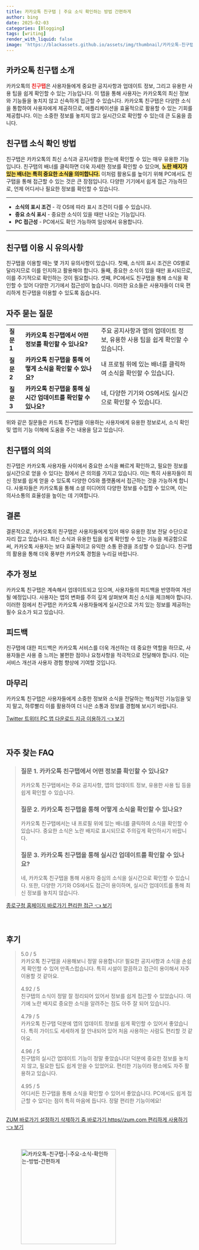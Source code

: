 ```yaml
---
title: 카카오톡 친구탭 | 주요 소식 확인하는 방법 간편하게
author: bing
date: 2025-02-03
categories: [Blogging]
tags: [writing]
render_with_liquid: false
image: 'https://blackassets.github.io/assets/img/thumbnail/카카오톡-친구탭-|-주요-소식-확인하는-방법-간편하게.webp'
---
```



<h2 id='카카오톡_친구탭_소개'>카카오톡 친구탭 소개</h2>

<p>카카오톡의 <b><span style="color: #ee2323;">친구탭</span></b>은 사용자들에게 중요한 공지사항과 업데이트 정보, 그리고 유용한 사용 팁을 쉽게 확인할 수 있는 기능입니다. 이 탭을 통해 사용자는 카카오톡의 최신 정보와 기능들을 놓치지 않고 신속하게 접근할 수 있습니다. 카카오톡 친구탭은 다양한 소식을 통합하여 사용자에게 제공하므로, 애플리케이션을 효율적으로 활용할 수 있는 기회를 제공합니다. 이는 소중한 정보를 놓치지 않고 실시간으로 확인할 수 있는데 큰 도움을 줍니다.</p>

<h2 id='친구탭_소식_확인방법'>친구탭 소식 확인 방법</h2>

<p>친구탭은 카카오톡의 최신 소식과 공지사항을 한눈에 확인할 수 있는 매우 유용한 기능입니다. 친구탭의 배너를 클릭하면 더욱 자세한 정보를 확인할 수 있으며, <b><span style="background-color: #ffe066;">노란 배지가 있는 배너는 특히 중요한 소식을 의미합니다.</span></b> 이처럼 활용도를 높이기 위해 PC에서도 친구탭을 통해 접근할 수 있는 것은 큰 장점입니다. 다양한 기기에서 쉽게 접근 가능하므로, 언제 어디서나 필요한 정보를 확인할 수 있습니다.</p>

<hr />

<ul>
    <li><b>소식의 표시 조건</b> - 각 OS에 따라 표시 조건이 다를 수 있습니다.</li>
    <li><b>중요 소식 표시</b> - 중요한 소식이 있을 때만 나오는 기능입니다.</li>
    <li><b>PC 접근성</b> - PC에서도 확인 가능하여 일상에서 유용합니다.</li>
</ul>

<hr />

<h2 id='친구탭_이용_시_유의사항'>친구탭 이용 시 유의사항</h2>

<p>친구탭을 이용할 때는 몇 가지 유의사항이 있습니다. 첫째, 소식의 표시 조건은 OS별로 달라지므로 이를 인지하고 활용해야 합니다. 둘째, 중요한 소식이 있을 때만 표시되므로, 이를 주기적으로 확인하는 것이 필요합니다. 셋째, PC에서도 친구탭을 통해 소식을 확인할 수 있어 다양한 기기에서 접근성이 높습니다. 이러한 요소들은 사용자들이 더욱 편리하게 친구탭을 이용할 수 있도록 돕습니다.</p>

<h2 id='자주_묻는_질문'>자주 묻는 질문</h2>

<table>
    <tr>
        <td><b>질문 1</b></td>
        <td><b>카카오톡 친구탭에서 어떤 정보를 확인할 수 있나요?</b></td>
        <td>주요 공지사항과 앱의 업데이트 정보, 유용한 사용 팁을 쉽게 확인할 수 있습니다.</td>
    </tr>
    <tr>
        <td><b>질문 2</b></td>
        <td><b>카카오톡 친구탭을 통해 어떻게 소식을 확인할 수 있나요?</b></td>
        <td>내 프로필 위에 있는 배너를 클릭하여 소식을 확인할 수 있습니다.</td>
    </tr>
    <tr>
        <td><b>질문 3</b></td>
        <td><b>카카오톡 친구탭을 통해 실시간 업데이트를 확인할 수 있나요?</b></td>
        <td>네, 다양한 기기와 OS에서도 실시간으로 확인할 수 있습니다.</td>
    </tr>
</table>

<p>위와 같은 질문들은 카드톡 친구탭을 이용하는 사용자에게 유용한 정보로서, 소식 확인 및 앱의 기능 이해에 도움을 주는 내용을 담고 있습니다.</p>

<h2 id='친구탭_의의'>친구탭의 의의</h2>

<p>친구탭은 카카오톡 사용자들 사이에서 중요한 소식을 빠르게 확인하고, 필요한 정보를 실시간으로 얻을 수 있다는 점에서 큰 의의를 가지고 있습니다. 이는 특히 사용자들이 최신 정보를 쉽게 얻을 수 있도록 다양한 OS와 플랫폼에서 접근하는 것을 가능하게 합니다. 사용자들은 카카오톡을 통해 소셜 미디어의 다양한 정보를 수집할 수 있으며, 이는 의사소통의 효율성을 높이는 데 기여합니다.</p>

<h2 id='결론'>결론</h2>

<p>결론적으로, 카카오톡의 친구탭은 사용자들에게 있어 매우 유용한 정보 전달 수단으로 자리 잡고 있습니다. 최신 소식과 유용한 팁을 쉽게 확인할 수 있는 기능을 제공함으로써, 카카오톡 사용자는 보다 효율적이고 유익한 소통 환경을 조성할 수 있습니다. 친구탭의 활용을 통해 더욱 풍부한 카카오톡 경험을 누리길 바랍니다.</p>

<h2 id='추가_정보'>추가 정보</h2>

<p>카카오톡 친구탭은 계속해서 업데이트되고 있으며, 사용자들의 피드백을 반영하여 개선될 예정입니다. 사용자는 앱의 변화를 주의 깊게 살펴보며 최신 소식을 체크해야 합니다. 이러한 점에서 친구탭은 카카오톡 사용자들에게 실시간으로 가치 있는 정보를 제공하는 필수 요소가 되고 있습니다.</p>

<h2 id='피드백'>피드백</h2>

<p>친구탭에 대한 피드백은 카카오톡 서비스를 더욱 개선하는 데 중요한 역할을 하므로, 사용자들은 사용 중 느끼는 불편한 점이나 요청사항을 적극적으로 전달해야 합니다. 이는 서비스 개선과 사용자 경험 향상에 기여할 것입니다.</p>

<h2 id='마무리'>마무리</h2>

<p>카카오톡 친구탭은 사용자들에게 소중한 정보와 소식을 전달하는 핵심적인 기능임을 잊지 말고, 하루빨리 이를 활용하여 더 나은 소통과 정보를 경험해 보시기 바랍니다.</p>


<p><a class="click-button" title="Twitter 트위터 PC 앱 다운로드 지금 이용하기" href="https://blackassets.github.io/posts/Twitter-%ED%8A%B8%EC%9C%84%ED%84%B0-PC-%EC%95%B1-%EB%8B%A4%EC%9A%B4%EB%A1%9C%EB%93%9C-%EC%A7%80%EA%B8%88-%EC%9D%B4%EC%9A%A9%ED%95%98%EA%B8%B0/" rel="dofollow">Twitter 트위터 PC 앱 다운로드 지금 이용하기 👈 보기</a></p><br>
<h2 id='자주_찾는_FAQ'>자주 찾는 FAQ</h2>
<div itemscope="" itemtype="https://schema.org/FAQPage"> 
<blockquote> 
<div itemscope="" itemprop="mainEntity" itemtype="https://schema.org/Question"> 
<h3 itemprop="name">질문 1. 카카오톡 친구탭에서 어떤 정보를 확인할 수 있나요?</h3> 
<div itemscope="" itemprop="acceptedAnswer" itemtype="https://schema.org/Answer"> 
<span itemprop="text"> 
<p>카카오톡 친구탭에서는 주요 공지사항, 앱의 업데이트 정보, 유용한 사용 팁 등을 쉽게 확인할 수 있습니다.</p> 
</span> 
</div> 
</div> 

<div itemscope="" itemprop="mainEntity" itemtype="https://schema.org/Question"> 
<h3 itemprop="name">질문 2. 카카오톡 친구탭을 통해 어떻게 소식을 확인할 수 있나요?</h3> 
<div itemscope="" itemprop="acceptedAnswer" itemtype="https://schema.org/Answer"> 
<span itemprop="text"> 
<p>카카오톡 친구탭에서는 내 프로필 위에 있는 배너를 클릭하여 소식을 확인할 수 있습니다. 중요한 소식은 노란 배지로 표시되므로 주의깊게 확인하시기 바랍니다.</p> 
</span> 
</div> 
</div> 

<div itemscope="" itemprop="mainEntity" itemtype="https://schema.org/Question"> 
<h3 itemprop="name">질문 3. 카카오톡 친구탭을 통해 실시간 업데이트를 확인할 수 있나요?</h3> 
<div itemscope="" itemprop="acceptedAnswer" itemtype="https://schema.org/Answer"> 
<span itemprop="text"> 
<p>네, 카카오톡 친구탭을 통해 사용자 중심의 소식을 실시간으로 확인할 수 있습니다. 또한, 다양한 기기와 OS에서도 접근이 용이하며, 실시간 업데이트를 통해 최신 정보를 놓치지 않습니다.</p> 
</span> 
</div> 
</div> 
</blockquote> 
</div>
<p><a class="click-button" title="종로구청 홈페이지 바로가기 편리한 접근" href="https://blackassets.github.io/posts/%EC%A2%85%EB%A1%9C%EA%B5%AC%EC%B2%AD-%ED%99%88%ED%8E%98%EC%9D%B4%EC%A7%80-%EB%B0%94%EB%A1%9C%EA%B0%80%EA%B8%B0-%ED%8E%B8%EB%A6%AC%ED%95%9C-%EC%A0%91%EA%B7%BC/" rel="dofollow">종로구청 홈페이지 바로가기 편리한 접근 👈 보기</a></p><br>
<h2 id='후기'>후기</h2>
<div itemscope itemtype="https://schema.org/Product">
  <blockquote>
  <div itemprop="review" itemscope itemtype="https://schema.org/Review">
      <div itemprop="reviewRating" itemscope itemtype="https://schema.org/Rating"> <span itemprop="ratingValue">5.0</span> / <span itemprop="bestRating">5</span> </div>
      <span itemprop="reviewBody">카카오톡 친구탭을 사용해보니 정말 유용합니다! 필요한 공지사항과 소식을 손쉽게 확인할 수 있어 만족스럽습니다. 특히 시설이 깔끔하고 접근이 용이해서 자주 이용할 것 같아요.</span>
  </div>
  <br>
  <div itemprop="review" itemscope itemtype="https://schema.org/Review">
      <div itemprop="reviewRating" itemscope itemtype="https://schema.org/Rating"> <span itemprop="ratingValue">4.92</span> / <span itemprop="bestRating">5</span> </div>
      <span itemprop="reviewBody">친구탭의 소식이 정말 잘 정리되어 있어서 정보를 쉽게 접근할 수 있었습니다. 여기에 노란 배지로 중요한 소식을 알려주는 점도 아주 잘 되어 있습니다.</span>
  </div>
  <br>
  <div itemprop="review" itemscope itemtype="https://schema.org/Review">
      <div itemprop="reviewRating" itemscope itemtype="https://schema.org/Rating"> <span itemprop="ratingValue">4.79</span> / <span itemprop="bestRating">5</span> </div>
      <span itemprop="reviewBody">카카오톡 친구탭 덕분에 앱의 업데이트 정보를 쉽게 확인할 수 있어서 좋았습니다. 특히 가이드도 세세하게 잘 안내되어 있어 처음 사용하는 사람도 편리할 것 같아요.</span>
  </div>
  <br>
  <div itemprop="review" itemscope itemtype="https://schema.org/Review">
      <div itemprop="reviewRating" itemscope itemtype="https://schema.org/Rating"> <span itemprop="ratingValue">4.96</span> / <span itemprop="bestRating">5</span> </div>
      <span itemprop="reviewBody">친구탭의 실시간 업데이트 기능이 정말 좋았습니다! 덕분에 중요한 정보를 놓치지 않고, 필요한 팁도 쉽게 얻을 수 있었어요. 편리한 기능이라 평소에도 자주 활용하고 있습니다.</span>
  </div>
  <br>
  <div itemprop="review" itemscope itemtype="https://schema.org/Review">
      <div itemprop="reviewRating" itemscope itemtype="https://schema.org/Rating"> <span itemprop="ratingValue">4.95</span> / <span itemprop="bestRating">5</span> </div>
      <span itemprop="reviewBody">어디서든 친구탭을 통해 소식을 확인할 수 있어서 좋았습니다. PC에서도 쉽게 접근할 수 있다는 점이 특히 마음에 듭니다. 정말 편리한 기능이에요!</span>
  </div>
  <br>
  </blockquote>
</div>
<p><a class="click-button" title="ZUM 바로가기 설정하기 삭제하기 줌 바로가기 https//zum.com 편리하게 사용하기" href="https://blackassets.github.io/posts/ZUM-%EB%B0%94%EB%A1%9C%EA%B0%80%EA%B8%B0-%EC%84%A4%EC%A0%95%ED%95%98%EA%B8%B0-%EC%82%AD%EC%A0%9C%ED%95%98%EA%B8%B0-%EC%A4%8C-%EB%B0%94%EB%A1%9C%EA%B0%80%EA%B8%B0-httpszum.com-%ED%8E%B8%EB%A6%AC%ED%95%98%EA%B2%8C-%EC%82%AC%EC%9A%A9%ED%95%98%EA%B8%B0/" rel="dofollow">ZUM 바로가기 설정하기 삭제하기 줌 바로가기 https//zum.com 편리하게 사용하기 👈 보기</a></p><br>
<figure class="image"><img src="https://blackassets.github.io/assets/img/thumbnail/카카오톡-친구탭-|-주요-소식-확인하는-방법-간편하게.webp" alt="카카오톡-친구탭-|-주요-소식-확인하는-방법-간편하게" width="256" height="256"></figure>